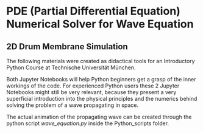 # PDE (Partial Differential Equation) Numerical Solver for Wave Equation
## 2D Drum Membrane Simulation

The following materials were created as didactical tools for an Introductory Python Course at Technische Universität München.

Both Jupyter Notebooks will help Python beginners get a grasp of the inner workings of the code. For experienced Python users these 2 Jupyter Notebooks might still be very relevant, because they present a very superficial introduction into the physical principles and the numerics behind solving the problem of a wave propagating in space.

The actual animation of the propagating wave can be created through the python script *wave_equation.py* inside the Python_scripts folder.
